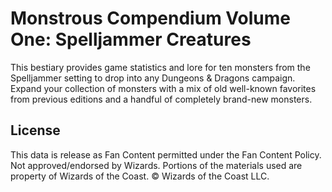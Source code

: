 # Monstrous Compendium Volume One: Spelljammer Creatures

This bestiary provides game statistics and lore for ten monsters from the Spelljammer setting to drop into any Dungeons & Dragons campaign. Expand your collection of monsters with a mix of old well-known favorites from previous editions and a handful of completely brand-new monsters.

## License

This data is release as Fan Content permitted under the Fan Content Policy. Not approved/endorsed by Wizards. Portions of the materials used are property of Wizards of the Coast. © Wizards of the Coast LLC.
